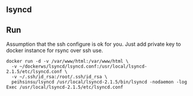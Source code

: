 lsyncd
----

## Run

Assumption that the ssh configure is ok for you. Just add private key to docker instance for rsync over ssh use.

```
docker run -d -v /var/www/html:/var/www/html \
  -v ~/dockerws/lsyncd/lsyncd.conf:/usr/local/lsyncd-2.1.5/etc/lsyncd.conf \
  -v ~/.ssh/id_rsa:/root/.ssh/id_rsa \
  peihsinsu/lsyncd /usr/local/lsyncd-2.1.5/bin/lsyncd -nodaemon -log Exec /usr/local/lsyncd-2.1.5/etc/lsyncd.conf
```
